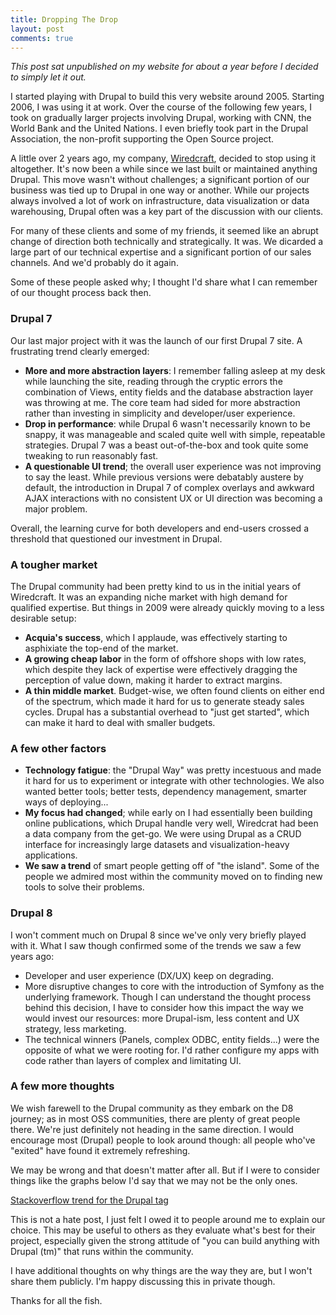 ```yaml
---
title: Dropping The Drop
layout: post
comments: true
---
```


*This post sat unpublished on my website for about a year before I decided to simply let it out.*

I started playing with Drupal to build this very website around 2005. Starting 2006, I was using it at work. Over the course of the following few years, I took on gradually larger projects involving Drupal, working with CNN, the World Bank and the United Nations. I even briefly took part in the Drupal Association, the non-profit supporting the Open Source project.

A little over 2 years ago, my company, [Wiredcraft](http://wiredcraft.com), decided to stop using it altogether. It's now been a while since we last built or maintained anything Drupal. This move wasn't without challenges; a significant portion of our business was tied up to Drupal in one way or another. While our projects always involved a lot of work on infrastructure, data visualization or data warehousing, Drupal often was a key part of the discussion with our clients.

For many of these clients and some of my friends, it seemed like an abrupt change of direction both technically and strategically. It was. We dicarded a large part of our technical expertise and a significant portion of our sales channels. And we'd probably do it again.

Some of these people asked why; I thought I'd share what I can remember of our thought process back then.

### Drupal 7

Our last major project with it was the launch of our first Drupal 7 site. A frustrating trend clearly emerged:

- **More and more abstraction layers**: I remember falling asleep at my desk while launching the site, reading through the cryptic errors the combination of Views, entity fields and the database abstraction layer was throwing at me. The core team had sided for more abstraction rather than investing in simplicity and developer/user experience.
- **Drop in performance**: while Drupal 6 wasn't necessarily known to be snappy, it was manageable and scaled quite well with simple, repeatable strategies. Drupal 7 was a beast out-of-the-box and took quite some tweaking to run reasonably fast.
- **A questionable UI trend**; the overall user experience was not improving to say the least. While previous versions were debatably austere by default, the introduction in Drupal 7 of complex overlays and awkward AJAX interactions with no consistent UX or UI direction was becoming a major problem.

Overall, the learning curve for both developers and end-users crossed a threshold that questioned our investment in Drupal.

### A tougher market

The Drupal community had been pretty kind to us in the initial years of Wiredcraft. It was an expanding niche market with high demand for qualified expertise. But things in 2009 were already quickly moving to a less desirable setup:

- **Acquia's success**, which I applaude, was effectively starting to asphixiate the top-end of the market.
- **A growing cheap labor** in the form of offshore shops with low rates, which despite they lack of expertise were effectively dragging the perception of value down, making it harder to extract margins.
- **A thin middle market**. Budget-wise, we often found clients on either end of the spectrum, which made it hard for us to generate steady sales cycles. Drupal has a substantial overhead to "just get started", which can make it hard to deal with smaller budgets.

### A few other factors

- **Technology fatigue**: the "Drupal Way" was pretty incestuous and made it hard for us to experiment or integrate with other technologies. We also wanted better tools; better tests, dependency management, smarter ways of deploying...
- **My focus had changed**; while early on I had essentially been building online publications, which Drupal handle very well, Wiredcrat had been a data company from the get-go. We were using Drupal as a CRUD interface for increasingly large datasets and visualization-heavy applications.
- **We saw a trend** of smart people getting off of "the island". Some of the people we admired most within the community moved on to finding new tools to solve their problems.

### Drupal 8

I won't comment much on Drupal 8 since we've only very briefly played with it. What I saw though confirmed some of the trends we saw a few years ago:

- Developer and user experience (DX/UX) keep on  degrading.
- More disruptive changes to core with the introduction of Symfony as the underlying framework. Though I can understand the thought process behind this decision, I have to consider how this impact the way we would invest our resources: more Drupal-ism, less content and UX strategy, less marketing.
- The technical winners (Panels, complex ODBC, entity fields...) were the opposite of what we were rooting for. I'd rather configure my apps with code rather than layers of complex and limitating UI.

### A few more thoughts

We wish farewell to  the Drupal community as they embark on the D8 journey; as in most OSS communities, there are plenty of great people there. We're just definitely not heading in the same direction. I would encourage most (Drupal) people to look around though: all people who've "exited" have found it extremely refreshing.

We may be wrong and that doesn't matter after all. But if I were to consider things like the graphs below I'd say that we may not be the only ones.

<script type="text/javascript" src="//www.google.com/trends/embed.js?hl=en-US&q=Drupal&cmpt=q&content=1&cid=TIMESERIES_GRAPH_0&export=5&w=572&h=340"></script>

<script type="text/javascript" src="//www.google.com/trends/embed.js?hl=en-US&q=Drupal,+/m/02vtpl&cmpt=q&content=1&cid=TIMESERIES_GRAPH_0&export=5&w=572&h=340"></script>

[Stackoverflow trend for the Drupal tag](http://makingdataeasy.com/stackoverflow-trends?t=drupal)

This is not a hate post, I just felt I owed it to people around me to explain our choice. This may be useful to others as they evaluate what's best for their project, especially given the strong attitude of "you can build anything with Drupal (tm)" that runs within the community.

I have additional thoughts on why things are the way they are, but I won't share them publicly. I'm happy discussing this in private though.

Thanks for all the fish.
